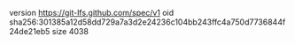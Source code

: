 version https://git-lfs.github.com/spec/v1
oid sha256:301385a12d58dd729a7a3d2e24236c104bb243ffc4a750d7736844f24de21eb5
size 4038
